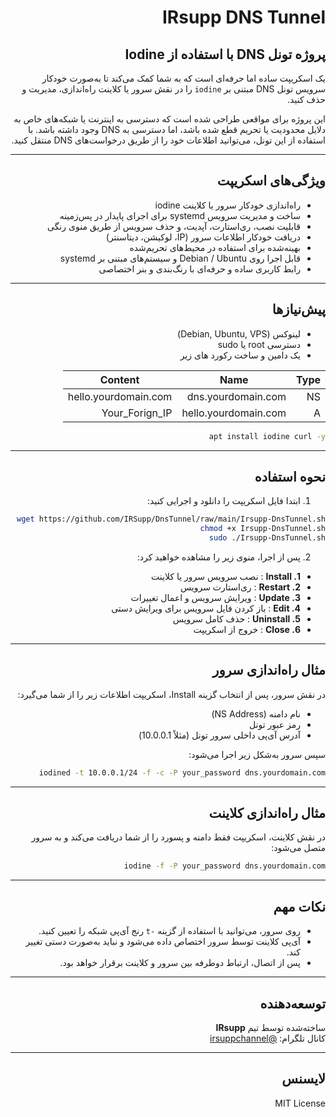<div dir="rtl">

# IRsupp DNS Tunnel

## پروژه تونل DNS با استفاده از Iodine

&#x20;یک اسکریپت ساده اما حرفه‌ای است که به شما کمک می‌کند تا به‌صورت خودکار سرویس تونل DNS مبتنی بر `iodine` را در نقش سرور یا کلاینت راه‌اندازی، مدیریت و حذف کنید.

این پروژه برای مواقعی طراحی شده است که دسترسی به اینترنت یا شبکه‌های خاص به دلایل محدودیت یا تحریم قطع شده باشد، اما دسترسی به DNS وجود داشته باشد. با استفاده از این تونل، می‌توانید اطلاعات خود را از طریق درخواست‌های DNS منتقل کنید.

---

## ویژگی‌های اسکریپت

- راه‌اندازی خودکار سرور یا کلاینت iodine
- ساخت و مدیریت سرویس systemd برای اجرای پایدار در پس‌زمینه
- قابلیت نصب، ری‌استارت، آپدیت، و حذف سرویس از طریق منوی رنگی
- دریافت خودکار اطلاعات سرور (IP، لوکیشن، دیتاسنتر)
- بهینه‌شده برای استفاده در محیط‌های تحریم‌شده
- قابل اجرا روی Debian / Ubuntu و سیستم‌های مبتنی بر systemd
- رابط کاربری ساده و حرفه‌ای با رنگ‌بندی و بنر اختصاصی

---

## پیش‌نیازها

- لینوکس (Debian, Ubuntu, VPS)
- دسترسی root یا sudo
- یک دامین و ساخت رکورد های زیر

| Type | Name                 | Content                |
|------|----------------------|------------------------|
| NS   | dns.yourdomain.com   | hello.yourdomain.com   |
| A    | hello.yourdomain.com | Your_Forign_IP         |


```bash
apt install iodine curl -y
```

---

## نحوه استفاده

1. ابتدا فایل اسکریپت را دانلود و اجرایی کنید:

```bash
wget https://github.com/IRSupp/DnsTunnel/raw/main/Irsupp-DnsTunnel.sh
chmod +x Irsupp-DnsTunnel.sh
sudo ./Irsupp-DnsTunnel.sh
```

2. پس از اجرا، منوی زیر را مشاهده خواهید کرد:

- **1. Install** : نصب سرویس سرور یا کلاینت
- **2. Restart** : ری‌استارت سرویس
- **3. Update** : ویرایش سرویس و اعمال تغییرات
- **4. Edit** : باز کردن فایل سرویس برای ویرایش دستی
- **5. Uninstall** : حذف کامل سرویس
- **6. Close** : خروج از اسکریپت

---

## مثال راه‌اندازی سرور

در نقش سرور، پس از انتخاب گزینه Install، اسکریپت اطلاعات زیر را از شما می‌گیرد:

- نام دامنه (NS Address)
- رمز عبور تونل
- آدرس آی‌پی داخلی سرور تونل (مثلاً 10.0.0.1)

سپس سرور به‌شکل زیر اجرا می‌شود:

```bash
iodined -t 10.0.0.1/24 -f -c -P your_password dns.yourdomain.com
```

---

## مثال راه‌اندازی کلاینت

در نقش کلاینت، اسکریپت فقط دامنه و پسورد را از شما دریافت می‌کند و به سرور متصل می‌شود:

```bash
iodine -f -P your_password dns.yourdomain.com
```

---

## نکات مهم

- روی سرور، می‌توانید با استفاده از گزینه `-t` رنج آی‌پی شبکه را تعیین کنید.
- آی‌پی کلاینت توسط سرور اختصاص داده می‌شود و نباید به‌صورت دستی تغییر کند.
- پس از اتصال، ارتباط دوطرفه بین سرور و کلاینت برقرار خواهد بود.

---

## توسعه‌دهنده

ساخته‌شده توسط تیم **IRsupp**\
کانال تلگرام: [@irsuppchannel](https://t.me/irsuppchannel)

---

## لایسنس

MIT License

</div>
